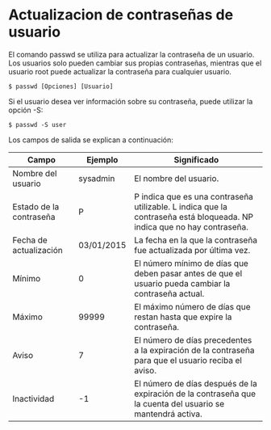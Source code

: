 # Actualizacion de contraseñas de usuario

El comando passwd se utiliza para actualizar la contraseña de un usuario. Los usuarios solo pueden cambiar sus propias contraseñas, mientras que el usuario root puede actualizar la contraseña para cualquier usuario.

```shell
$ passwd [Opciones] [Usuario]
```

Si el usuario desea ver información sobre su contraseña, puede utilizar la opción -S:

```shell
$ passwd -S user
```

Los campos de salida se explican a continuación:

| Campo	| Ejemplo |	Significado |
|-|-|-|
|Nombre del usuario	|sysadmin	|El nombre del usuario.|
|Estado de la contraseña	|P| P indica que es una contraseña utilizable. L indica que la contraseña está bloqueada. NP indica que no hay contraseña.|
|Fecha de actualización	|03/01/2015| La fecha en la que la contraseña fue actualizada por última vez.|
|Mínimo	|0	|El número mínimo de días que deben pasar antes de que el usuario pueda cambiar la contraseña actual.|
|Máximo	|99999	|El máximo número de días que restan hasta que expire la contraseña.|
|Aviso	|7	|El número de días precedentes a la expiración de la contraseña para que el usuario reciba el aviso.|
|Inactividad	|-1	|El número de días después de la expiración de la contraseña que la cuenta del usuario se mantendrá activa.|



